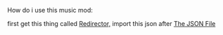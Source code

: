 How do i use this music mod: 

first get this thing called [Redirector,](https://chrome.google.com/webstore/detail/redirector/ocgpenflpmgnfapjedencafcfakcekcd?hl=en)
import this json after [The JSON File](https://cdn.discordapp.com/attachments/533030902326886404/618222061281869847/marioRoyale.json)
